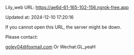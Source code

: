 Lily_web URL: https://ae6d-61-165-102-156.ngrok-free.app

Updated at: 2024-12-10 17:20:16

If you cannot open this URL, the server might be down.

Please contact: 

goley04@foxmail.com Or Wechat:GL_yeaH